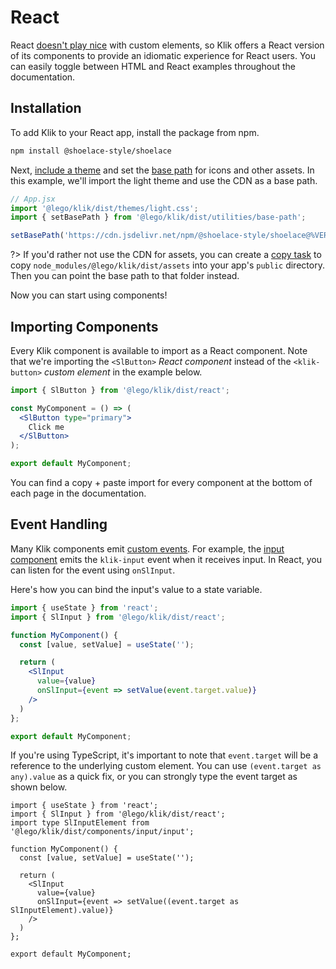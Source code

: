 # React

React [doesn't play nice](https://custom-elements-everywhere.com/#react) with custom elements, so Klik offers a React version of its components to provide an idiomatic experience for React users. You can easily toggle between HTML and React examples throughout the documentation.

## Installation

To add Klik to your React app, install the package from npm.

```bash
npm install @shoelace-style/shoelace
```

Next, [include a theme](/getting-started/themes) and set the [base path](/getting-started/installation#setting-the-base-path) for icons and other assets. In this example, we'll import the light theme and use the CDN as a base path.

```jsx
// App.jsx
import '@lego/klik/dist/themes/light.css';
import { setBasePath } from '@lego/klik/dist/utilities/base-path';

setBasePath('https://cdn.jsdelivr.net/npm/@shoelace-style/shoelace@%VERSION%/dist/');
```

?> If you'd rather not use the CDN for assets, you can create a [copy task](https://webpack.js.org/plugins/copy-webpack-plugin/) to copy `node_modules/@lego/klik/dist/assets` into your app's `public` directory. Then you can point the base path to that folder instead.

Now you can start using components!

## Importing Components

Every Klik component is available to import as a React component. Note that we're importing the `<SlButton>` _React component_ instead of the `<klik-button>` _custom element_ in the example below.

```jsx
import { SlButton } from '@lego/klik/dist/react';

const MyComponent = () => (
  <SlButton type="primary">
    Click me
  </SlButton>
);

export default MyComponent;
```

You can find a copy + paste import for every component at the bottom of each page in the documentation.

## Event Handling

Many Klik components emit [custom events](https://developer.mozilla.org/en-US/docs/Web/API/CustomEvent). For example, the [input component](/components/input) emits the `klik-input` event when it receives input. In React, you can listen for the event using `onSlInput`.

Here's how you can bind the input's value to a state variable.

```jsx
import { useState } from 'react';
import { SlInput } from '@lego/klik/dist/react';

function MyComponent() {
  const [value, setValue] = useState('');

  return (
    <SlInput 
      value={value} 
      onSlInput={event => setValue(event.target.value)} 
    />
  )
};

export default MyComponent;
```

If you're using TypeScript, it's important to note that `event.target` will be a reference to the underlying custom element. You can use `(event.target as any).value` as a quick fix, or you can strongly type the event target as shown below.

```tsx
import { useState } from 'react';
import { SlInput } from '@lego/klik/dist/react';
import type SlInputElement from '@lego/klik/dist/components/input/input';

function MyComponent() {
  const [value, setValue] = useState('');

  return (
    <SlInput 
      value={value} 
      onSlInput={event => setValue((event.target as SlInputElement).value)} 
    />
  )
};

export default MyComponent;
```
